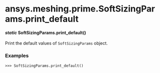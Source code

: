 # ansys.meshing.prime.SoftSizingParams.print_default



#### *static* SoftSizingParams.print_default()

Print the default values of `SoftSizingParams` object.

### Examples

```pycon
>>> SoftSizingParams.print_default()
```

<!-- !! processed by numpydoc !! -->
